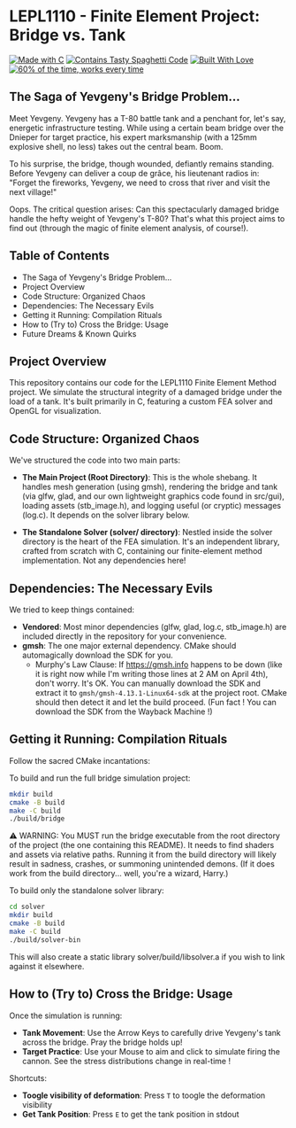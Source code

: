 # LEPL1110 - Finite Element Project: Bridge vs. Tank

<a href="https://forthebadge.com"><img src="https://forthebadge.com/images/badges/made-with-c.svg" alt="Made with C"></a>
<a href="https://forthebadge.com"><img src="https://forthebadge.com/images/badges/contains-tasty-spaghetti-code.svg" alt="Contains Tasty Spaghetti Code"></a>
<a href="https://forthebadge.com"><img src="https://forthebadge.com/images/badges/built-with-love.svg" alt="Built With Love"></a>
<a href="https://forthebadge.com"><img src="https://forthebadge.com/images/badges/60-percent-of-the-time-works-every-time.svg" alt="60% of the time, works every time"></a>

## The Saga of Yevgeny's Bridge Problem...

Meet Yevgeny. Yevgeny has a T-80 battle tank and a penchant for, let's say, energetic infrastructure testing. While using a certain beam bridge over the Dnieper for target practice, his expert marksmanship (with a 125mm explosive shell, no less) takes out the central beam. Boom.

To his surprise, the bridge, though wounded, defiantly remains standing. Before Yevgeny can deliver a coup de grâce, his lieutenant radios in: "Forget the fireworks, Yevgeny, we need to cross that river and visit the next village!"

Oops. The critical question arises: Can this spectacularly damaged bridge handle the hefty weight of Yevgeny's T-80? That's what this project aims to find out (through the magic of finite element analysis, of course!).

## Table of Contents

- The Saga of Yevgeny's Bridge Problem...
- Project Overview
- Code Structure: Organized Chaos
- Dependencies: The Necessary Evils
- Getting it Running: Compilation Rituals
- How to (Try to) Cross the Bridge: Usage
- Future Dreams & Known Quirks

## Project Overview

This repository contains our code for the LEPL1110 Finite Element Method project. We simulate the structural integrity of a damaged bridge under the load of a tank. It's built primarily in C, featuring a custom FEA solver and OpenGL for visualization.

## Code Structure: Organized Chaos

We've structured the code into two main parts:

- **The Main Project (Root Directory)**: This is the whole shebang. It handles mesh generation (using gmsh), rendering the bridge and tank (via glfw, glad, and our own lightweight graphics code found in src/gui), loading assets (stb_image.h), and logging useful (or cryptic) messages (log.c). It depends on the solver library below.

- **The Standalone Solver (solver/ directory)**: Nestled inside the solver directory is the heart of the FEA simulation. It's an independent library, crafted from scratch with C, containing our finite-element method implementation. Not any dependencies here!

## Dependencies: The Necessary Evils

We tried to keep things contained:

- **Vendored**: Most minor dependencies (glfw, glad, log.c, stb_image.h) are included directly in the repository for your convenience.
- **gmsh**: The one major external dependency. CMake should automagically download the SDK for you.
  - Murphy's Law Clause: If https://gmsh.info happens to be down (like it is right now while I'm writing those lines at 2 AM on April 4th), don't worry. It's OK.  You can manually download the SDK and extract it to `gmsh/gmsh-4.13.1-Linux64-sdk` at the project root. CMake should then detect it and let the build proceed. (Fun fact ! You can download the SDK from the Wayback Machine !)

## Getting it Running: Compilation Rituals

Follow the sacred CMake incantations:

To build and run the full bridge simulation project:
```bash
mkdir build
cmake -B build
make -C build
./build/bridge
```
⚠️ WARNING: You MUST run the bridge executable from the root directory of the project (the one containing this README). It needs to find shaders and assets via relative paths. Running it from the build directory will likely result in sadness, crashes, or summoning unintended demons. (If it does work from the build directory... well, you're a wizard, Harry.)

To build only the standalone solver library:
```bash
cd solver
mkdir build
cmake -B build
make -C build
./build/solver-bin
```
This will also create a static library solver/build/libsolver.a if you wish to link against it elsewhere.

## How to (Try to) Cross the Bridge: Usage

Once the simulation is running:

- **Tank Movement**: Use the Arrow Keys to carefully drive Yevgeny's tank across the bridge. Pray the bridge holds up!
- **Target Practice**: Use your Mouse to aim and click to simulate firing the cannon. See the stress distributions change in real-time !

Shortcuts:

- **Toogle visibility of deformation**: Press `T` to toogle the deformation visibility
- **Get Tank Position**: Press `E` to get the tank position in stdout

